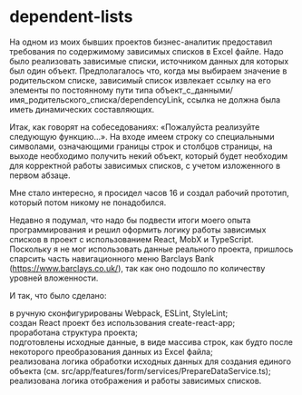# dependent-lists
На одном из моих бывших проектов бизнес-аналитик предоставил требования по содержимому зависимых списков в Excel файле. Надо было реализовать зависимые списки, источником данных для которых был один объект. Предполагалось что, когда мы выбираем значение в родительском списке, зависимый список извлекает ссылку на его элементы по постоянному пути типа объект_с_данными/имя_родительского_списка/dependencyLink, ссылка не должна была иметь динамических составляющих.

Итак, как говорят на собеседованиях: «Пожалуйста реализуйте следующую функцию…». На входе имеем строку со специальными символами, означающими границы строк и столбцов страницы, на выходе необходимо получить некий объект, который будет необходим для корректной работы зависимых списков, с учетом изложенного в первом абзаце.

Мне стало интересно, я просидел часов 16 и создал рабочий прототип, который потом никому не понадобился.

Недавно я подумал, что надо бы подвести итоги моего опыта программирования и решил оформить логику работы зависимых списков в проект с использованием React, MobX и TypeScript. Поскольку я не мог использовать данные реального проекта, пришлось спарсить часть навигационного меню Barclays Bank (https://www.barclays.co.uk/), так как оно подошло по количеству уровней вложенности.

И так, что было сделано:

в ручную сконфигурированы Webpack, ESLint, StyleLint;<br>
создан React проект без использования create-react-app;<br>
проработана структура проекта;<br>
подготовлены исходные данные, в виде массива строк, как будто после некоторого преобразования данных из Excel файла;<br>
реализована логика обработки исходных данных для создания единого объекта (см. src/app/features/form/services/PrepareDataService.ts);<br>
реализована логика отображения и работы зависимых списков.
